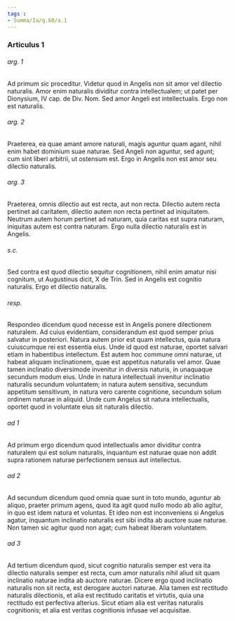 ```yaml
---
tags : 
- Summa/Ia/q.60/a.1
---
```


### Articulus 1

###### arg. 1
Ad primum sic proceditur. Videtur quod in Angelis non sit amor vel dilectio naturalis. Amor enim naturalis dividitur contra intellectualem; ut patet per Dionysium, IV cap. de Div. Nom. Sed amor Angeli est intellectualis. Ergo non est naturalis.

###### arg. 2
Praeterea, ea quae amant amore naturali, magis aguntur quam agant, nihil enim habet dominium suae naturae. Sed Angeli non aguntur, sed agunt; cum sint liberi arbitrii, ut ostensum est. Ergo in Angelis non est amor seu dilectio naturalis.

###### arg. 3
Praeterea, omnis dilectio aut est recta, aut non recta. Dilectio autem recta pertinet ad caritatem, dilectio autem non recta pertinet ad iniquitatem. Neutrum autem horum pertinet ad naturam, quia caritas est supra naturam, iniquitas autem est contra naturam. Ergo nulla dilectio naturalis est in Angelis.

###### s.c.
Sed contra est quod dilectio sequitur cognitionem, nihil enim amatur nisi cognitum, ut Augustinus dicit, X de Trin. Sed in Angelis est cognitio naturalis. Ergo et dilectio naturalis.

###### resp.
Respondeo dicendum quod necesse est in Angelis ponere dilectionem naturalem. Ad cuius evidentiam, considerandum est quod semper prius salvatur in posteriori. Natura autem prior est quam intellectus, quia natura cuiuscumque rei est essentia eius. Unde id quod est naturae, oportet salvari etiam in habentibus intellectum. Est autem hoc commune omni naturae, ut habeat aliquam inclinationem, quae est appetitus naturalis vel amor. Quae tamen inclinatio diversimode invenitur in diversis naturis, in unaquaque secundum modum eius. Unde in natura intellectuali invenitur inclinatio naturalis secundum voluntatem; in natura autem sensitiva, secundum appetitum sensitivum, in natura vero carente cognitione, secundum solum ordinem naturae in aliquid. Unde cum Angelus sit natura intellectualis, oportet quod in voluntate eius sit naturalis dilectio.

###### ad 1
Ad primum ergo dicendum quod intellectualis amor dividitur contra naturalem qui est solum naturalis, inquantum est naturae quae non addit supra rationem naturae perfectionem sensus aut intellectus.

###### ad 2
Ad secundum dicendum quod omnia quae sunt in toto mundo, aguntur ab aliquo, praeter primum agens, quod ita agit quod nullo modo ab alio agitur, in quo est idem natura et voluntas. Et ideo non est inconveniens si Angelus agatur, inquantum inclinatio naturalis est sibi indita ab auctore suae naturae. Non tamen sic agitur quod non agat; cum habeat liberam voluntatem.

###### ad 3
Ad tertium dicendum quod, sicut cognitio naturalis semper est vera ita dilectio naturalis semper est recta, cum amor naturalis nihil aliud sit quam inclinatio naturae indita ab auctore naturae. Dicere ergo quod inclinatio naturalis non sit recta, est derogare auctori naturae. Alia tamen est rectitudo naturalis dilectionis, et alia est rectitudo caritatis et virtutis, quia una rectitudo est perfectiva alterius. Sicut etiam alia est veritas naturalis cognitionis; et alia est veritas cognitionis infusae vel acquisitae.

